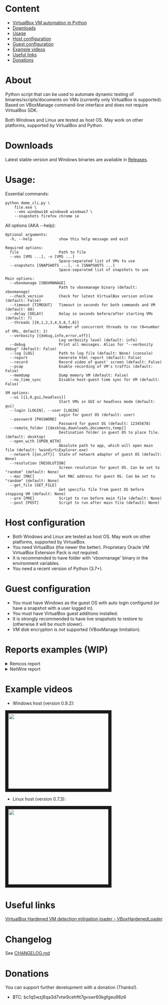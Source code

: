 # Content
* [VirtualBox VM automation in Python](#about)
* [Downloads](#downloads)
* [Usage](#usage)
* [Host configuration](#host-configuration)
* [Guest configuration](#guest-configuration)
* [Example videos](#example-videos)
* [Useful links](#useful-links)
* [Donations](#donations)

# About
Python script that can be used to automate dynamic testing of binaries/scripts/documents on VMs (currently only VirtualBox is supported).
Based on VBoxManage command-line interface and does not require VirtualBox SDK.

Both Windows and Linux are tested as host OS. May work on other platforms, supported by VirtualBox and Python.

# Downloads
Latest stable version and Windows binaries are available in <a href="https://github.com/Pernat1y/vm-automation/releases" target="_blank">Releases</a>.

# Usage:
Essential commands:
```
python demo_cli.py \
    file.exe \
    --vms windows10 windows8 windows7 \
    --snapshots firefox chrome ie
```

All options (AKA --help):
```
Optional arguments:
  -h, --help            show this help message and exit

Required options:
  file                  Path to file
  --vms [VMS ...], -v [VMS ...]
                        Space-separated list of VMs to use
  --snapshots [SNAPSHOTS ...], -s [SNAPSHOTS ...]
                        Space-separated list of snapshots to use

Main options:
  --vboxmanage [VBOXMANAGE]
                        Path to vboxmanage binary (default: vboxmanage)
  --check_version       Check for latest VirtualBox version online (default: False)
  --timeout [TIMEOUT]   Timeout in seconds for both commands and VM (default: 60)
  --delay [DELAY]       Delay in seconds before/after starting VMs (default: 7)
  --threads [{0,1,2,3,4,5,6,7,8}]
                        Number of concurrent threads to run (0=number of VMs, default: 2)
  --verbosity [{debug,info,error,off}]
                        Log verbosity level (default: info)
  --debug               Print all messages. Alias for "--verbosity debug" (default: False)
  --log [LOG]           Path to log file (default: None) (console)
  --report              Generate html report (default: False)
  --record              Record video of guest' screen (default: False)
  --pcap                Enable recording of VM's traffic (default: False)
  --memdump             Dump memory VM (default: False)
  --no_time_sync        Disable host-guest time sync for VM (default: False)

VM options:
  --ui [{1,0,gui,headless}]
                        Start VMs in GUI or headless mode (default: gui)
  --login [LOGIN], --user [LOGIN]
                        Login for guest OS (default: user)
  --password [PASSWORD]
                        Password for guest OS (default: 12345678)
  --remote_folder [{desktop,downloads,documents,temp}]
                        Destination folder in guest OS to place file. (default: desktop)
  --open_with [OPEN_WITH]
                        Absolute path to app, which will open main file (default: %windir%\Explorer.exe)
  --network [{on,off}]  State of network adapter of guest OS (default: None)
  --resolution [RESOLUTION]
                        Screen resolution for guest OS. Can be set to "random" (default: None)
  --mac [MAC]           Set MAC address for guest OS. Can be set to "random" (default: None)
  --get_file [GET_FILE]
                        Get specific file from guest OS before stopping VM (default: None)
  --pre [PRE]           Script to run before main file (default: None)
  --post [POST]         Script to run after main file (default: None)
```

# Host configuration
* Both Windows and Linux are tested as host OS. May work on other platforms, supported by VirtualBox.
* You need VirtualBox (the newer the better). Proprietary Oracle VM VirtualBox Extension Pack is *not* required.
* It is recommended to have folder with 'vboxmanage' binary in the environment variables.
* You need a recent version of Python (3.7+).

# Guest configuration
* You must have Windows as the guest OS with auto login configured (or have a snapshot with a user logged in).
* You must have VirtualBox guest additions installed.
* It is strongly recommended to have live snapshots to restore to (otherwise it will be *much* slower).
* VM disk encryption is *not* supported (VBoxManage limitation).

# Reports examples (WIP)
<details><summary>Remcos report</summary>
<img src="https://i.imgur.com/20LF1RA.png"></img>
</details>
<details><summary>NetWire report</summary>
<img src="https://i.imgur.com/YuetU1P.png"></img>
</details>

# Example videos
* Windows host (version 0.9.2):

<a href="http://www.youtube.com/watch?feature=player_embedded&v=t6AWew06rxo" target="_blank"><img src="http://img.youtube.com/vi/t6AWew06rxo/0.jpg" width="320" height="240" border="10" /></a>

* Linux host (version 0.7.3):

<a href="http://www.youtube.com/watch?feature=player_embedded&v=QnXfmPVbmlo" target="_blank"><img src="http://img.youtube.com/vi/QnXfmPVbmlo/0.jpg" width="320" height="240" border="10" /></a>

# Useful links
<a href="https://github.com/hfiref0x/VBoxHardenedLoader" target="_blank">VirtualBox Hardened VM detection mitigation loader - VBoxHardenedLoader</a>

# Changelog
See <a href="CHANGELOG.md" target="_blank">CHANGELOG.md</a>

# Donations
You can support further development with a donation (Thanks!).
* BTC: bc1q5wzj6qa3d7vtw9cehftt7gvswr60kgfgeu98z6
